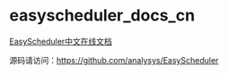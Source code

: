 # easyscheduler_docs_cn

[EasyScheduler中文在线文档](https://analysys.github.io/easyscheduler_docs_cn/,"EasyScheduler中文在线文档")

源码请访问：https://github.com/analysys/EasyScheduler

